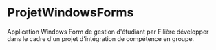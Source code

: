 # ProjetWindowsForms
Application Windows Form de gestion d'étudiant par Filière développer dans le cadre d'un projet d'intégration de compétence en groupe.
